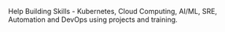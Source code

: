 Help Building Skills - Kubernetes, Cloud Computing, AI/ML, SRE, Automation and DevOps using projects and training.

